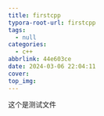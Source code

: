 ```yaml
---
title: firstcpp
typora-root-url: firstcpp
tags:
  - null
categories:
  - c++
abbrlink: 44e603ce
date: 2024-03-06 22:04:11
cover:
top_img:
---
```


这个是测试文件
